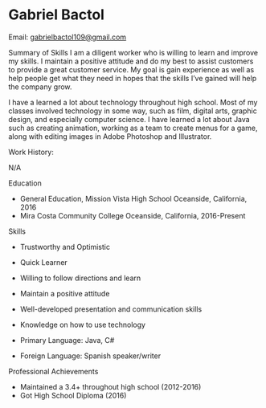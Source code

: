 # Gabriel Bactol

Email: gabrielbactol109@gmail.com

Summary of Skills
I am a diligent worker who is willing to learn and improve my skills. I maintain a positive attitude and do my best to assist customers to provide a great customer service. My goal is gain experience as well as help people get what they need in hopes that the skills I’ve gained will help the company grow.

I have a learned a lot about technology throughout high school. Most of my classes involved technology in some way, such as film, digital arts, graphic design, and especially computer science. I have learned a lot about Java such as creating animation, working as a team to create menus for a game, along with editing images in Adobe Photoshop and Illustrator. 

Work History:

N/A

Education
- General Education, Mission Vista High School Oceanside, California, 2016
- Mira Costa Community College Oceanside, California, 2016-Present

Skills
-	Trustworthy and Optimistic
-	Quick Learner
-	Willing to follow directions and learn
-	Maintain a positive attitude
-	Well-developed presentation and communication skills
-	Knowledge on how to use technology

- Primary Language: Java, C#
- Foreign Language: Spanish speaker/writer

Professional Achievements
-	Maintained a 3.4+ throughout high school (2012-2016)
-	Got High School Diploma     (2016)
